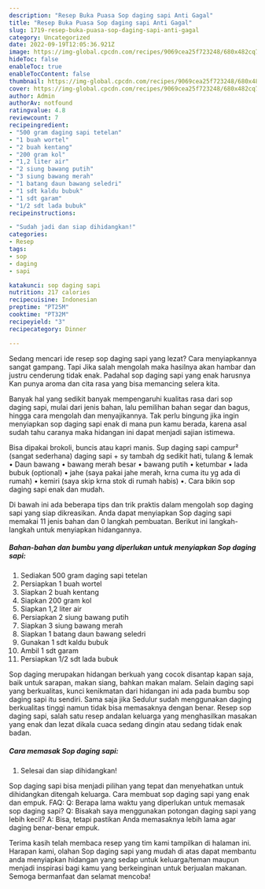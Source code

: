 ```yaml
---
description: "Resep Buka Puasa Sop daging sapi Anti Gagal"
title: "Resep Buka Puasa Sop daging sapi Anti Gagal"
slug: 1719-resep-buka-puasa-sop-daging-sapi-anti-gagal
category: Uncategorized
date: 2022-09-19T12:05:36.921Z
image: https://img-global.cpcdn.com/recipes/9069cea25f723248/680x482cq70/sop-daging-sapi-foto-resep-utama.jpg
hideToc: false
enableToc: true
enableTocContent: false
thumbnail: https://img-global.cpcdn.com/recipes/9069cea25f723248/680x482cq70/sop-daging-sapi-foto-resep-utama.jpg
cover: https://img-global.cpcdn.com/recipes/9069cea25f723248/680x482cq70/sop-daging-sapi-foto-resep-utama.jpg
author: Admin
authorAv: notfound
ratingvalue: 4.8
reviewcount: 7
recipeingredient:
- "500 gram daging sapi tetelan"
- "1 buah wortel"
- "2 buah kentang"
- "200 gram kol"
- "1,2 liter air"
- "2 siung bawang putih"
- "3 siung bawang merah"
- "1 batang daun bawang seledri"
- "1 sdt kaldu bubuk"
- "1 sdt garam"
- "1/2 sdt lada bubuk"
recipeinstructions:

- "Sudah jadi dan siap dihidangkan!"
categories:
- Resep
tags:
- sop
- daging
- sapi

katakunci: sop daging sapi 
nutrition: 217 calories
recipecuisine: Indonesian
preptime: "PT25M"
cooktime: "PT32M"
recipeyield: "3"
recipecategory: Dinner

---
```



Sedang mencari ide resep sop daging sapi yang lezat? Cara menyiapkannya sangat gampang. Tapi Jika salah mengolah maka hasilnya akan hambar dan justru cenderung tidak enak. Padahal sop daging sapi yang enak harusnya Kan punya aroma dan cita rasa yang bisa memancing selera kita.


Banyak hal yang sedikit banyak mempengaruhi kualitas rasa dari sop daging sapi, mulai dari jenis bahan, lalu pemilihan bahan segar dan bagus, hingga cara mengolah dan menyajikannya. Tak perlu bingung jika ingin menyiapkan sop daging sapi enak di mana pun kamu berada, karena asal sudah tahu caranya maka hidangan ini dapat menjadi sajian istimewa.

Bisa dipakai brokoli, buncis atau kapri manis. Sup daging sapi campur² (sangat sederhana) daging sapi + sy tambah dg sedikit hati, tulang &amp; lemak • Daun bawang • bawang merah besar • bawang putih • ketumbar • lada bubuk (optional) • jahe (saya pakai jahe merah, krna cuma itu yg ada di rumah) • kemiri (saya skip krna stok di rumah habis) •. Cara bikin sop daging sapi enak dan mudah.


Di bawah ini ada beberapa tips dan trik praktis dalam mengolah sop daging sapi yang siap dikreasikan. Anda dapat menyiapkan Sop daging sapi memakai 11 jenis bahan dan 0 langkah pembuatan. Berikut ini langkah-langkah untuk menyiapkan hidangannya.

<!--inarticleads1-->

##### Bahan-bahan dan bumbu yang diperlukan untuk menyiapkan Sop daging sapi:

1. Sediakan 500 gram daging sapi tetelan
1. Persiapkan 1 buah wortel
1. Siapkan 2 buah kentang
1. Siapkan 200 gram kol
1. Siapkan 1,2 liter air
1. Persiapkan 2 siung bawang putih
1. Siapkan 3 siung bawang merah
1. Siapkan 1 batang daun bawang seledri
1. Gunakan 1 sdt kaldu bubuk
1. Ambil 1 sdt garam
1. Persiapkan 1/2 sdt lada bubuk


Sop daging merupakan hidangan berkuah yang cocok disantap kapan saja, baik untuk sarapan, makan siang, bahkan makan malam. Selain daging sapi yang berkualitas, kunci kenikmatan dari hidangan ini ada pada bumbu sop daging sapi itu sendiri. Sama saja jika Sedulur sudah menggunakan daging berkualitas tinggi namun tidak bisa memasaknya dengan benar. Resep sop daging sapi, salah satu resep andalan keluarga yang menghasilkan masakan yang enak dan lezat dikala cuaca sedang dingin atau sedang tidak enak badan. 

<!--inarticleads2-->

##### Cara memasak Sop daging sapi:


1. Selesai dan siap dihidangkan!

Sop daging sapi bisa menjadi pilihan yang tepat dan menyehatkan untuk dihidangkan ditengah keluarga. Cara membuat sop daging sapi yang enak dan empuk. FAQ: Q: Berapa lama waktu yang diperlukan untuk memasak sop daging sapi? Q: Bisakah saya menggunakan potongan daging sapi yang lebih kecil? A: Bisa, tetapi pastikan Anda memasaknya lebih lama agar daging benar-benar empuk. 

Terima kasih telah membaca resep yang tim kami tampilkan di halaman ini. Harapan kami, olahan Sop daging sapi yang mudah di atas dapat membantu anda menyiapkan hidangan yang sedap untuk keluarga/teman maupun menjadi inspirasi bagi kamu yang berkeinginan untuk berjualan makanan. Semoga bermanfaat dan selamat mencoba!
